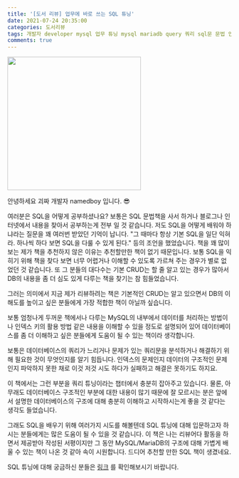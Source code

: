 ```yaml
---
title: '[도서 리뷰] 업무에 바로 쓰는 SQL 튜닝'
date: 2021-07-24 20:35:00
categories: 도서리뷰
tags: 개발자 developer mysql 업무 튜닝 mysql mariadb query 쿼리 sql문 문법 인덱스 한빛미디어 
comments: true
---
```


<img src='https://firebasestorage.googleapis.com/v0/b/github-blog-39e5f.appspot.com/o/SQL_Tuning.JPG?alt=media&token=cd111647-e1c0-4b9f-890f-2bbe0a3bf92a' width='300px'/>

안녕하세요 괴짜 개발자 namedboy 입니다. 😎

여러분은 SQL을 어떻게 공부하셨나요?
보통은 SQL 문법책을 사서 하거나 블로그나 인터넷에서 내용을 찾아서 공부하는게 전부 일 것 같습니다.
저도 SQL을 어떻게 배워야 하냐라는 질문을 꽤 여러번 받았던 기억이 납니다.
"그 때마다 항상 기본 SQL을 일단 익혀라. 하나씩 하다 보면 SQL을 다룰 수 있게 된다." 등의 조언을 했었습니다.
책을 꽤 많이 보는 제가 책을 추천하지 않은 이유는 추천할만한 책이 없기 때문입니다.
보통 SQL을 익히기 위해 책을 찾다 보면 너무 어렵거나 이해할 수 있도록 가르쳐 주는 경우가 별로 없었던 것 같습니다.
또 그 분들의 대다수는 기본 CRUD는 할 줄 알고 있는 경우가 많아서 DB의 내용을 좀 더 심도 있게 다루는 책을 찾기는 참 힘들었습니다.

그러는 의미에서 지금 제가 리뷰하려는 책은 기본적인 CRUD는 알고 있으면서 DB의 이해도를 높이고 싶은 분들에게 가장 적합한 책이 아닐까 싶습니다.

보통 엄청나게 두꺼운 책에서나 다루는 MySQL의 내부에서 데이터를 처리하는 방법이나 인덱스 키의 활용 방법 같은 내용을 이해할 수 있을 정도로 설명되어 있어 데이터베이스를 좀 더 이해하고 싶은 분들에게 도움이 될 수 있는 책이라 생각합니다.

보통은 데이터베이스의 쿼리가 느리거나 문제가 있는 쿼리문을 분석하거나 해결하기 위해 필요한 것이 무엇인지를 알기 힘듭니다.
인덱스의 문제인지 데이터의 구조적인 문제인지 파악하지 못한 채로 이것 저것 시도 하다가 실패하고 해결은 못하기도 하지요.

이 책에서는 그런 부분을 쿼리 튜닝이라는 챕터에서 충분히 잡아주고 있습니다.
물론, 아무래도 데이터베이스 구조적인 부분에 대한 내용이 많기 때문에 잘 모르시는 분은 앞에서 설명한 데이터베이스의 구조에 대해 충분히 이해하고 시작하시는게 좋을 것 같다는 생각도 들었습니다.

그래도 SQL을 배우기 위해 여러가지 시도를 해볼텐데 SQL 튜닝에 대해 입문하고자 하시는 분들에게는 많은 도움이 될 수 있을 것 같습니다.
이 책은 나는 리뷰어다 활동을 하면서 제공받아 작성된 서평이지만 그 동안 MySQL/MariaDB의 구조에 대해 가볍게 배울 수 있는 책이 나온 것 같아 속이 시원합니다. 드디어 추천할 만한 SQL 책이 생겼네요.

SQL 튜닝에 대해 궁금하신 분들은 [링크](https://brain.hanbit.co.kr/store/books/look.php?p_code=B9354330938) 를 확인해보시기 바랍니다.